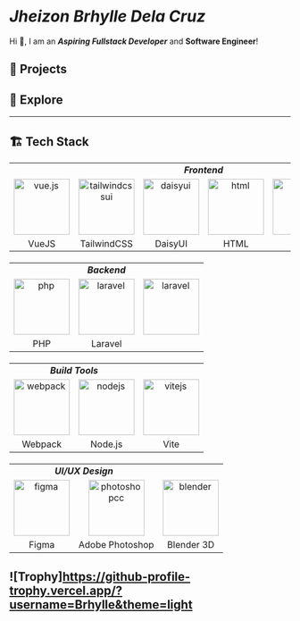 # _Jheizon Brhylle Dela Cruz_

Hi 👋, I am an _**Aspiring Fullstack Developer**_ and **Software Engineer**!

## 🔭 Projects

## 🌱 Explore

---

## 🏗️ Tech Stack
<!-- Frontend --> 
<table style="width: 100%; margin-bottom: 20px;">
   <tr>
      <td colspan="6" style="text-align: center;"><b><i>Frontend</i></b></td>
   </tr>
   <tr>
      <td style="text-align: center; vertical-align: middle;"> <img src="https://vuejs.org/images/logo.png" width="100" alt="vue.js"> </td>
      <td style="text-align: center; vertical-align: middle;"> <img src="https://mwop.net/images/tailwindcss.svg" width="100" alt="tailwindcssui"> </td>
      <td style="text-align: center; vertical-align: middle;"> <img src="https://avatars.githubusercontent.com/u/76870092?s=200&v=4" width="100" alt="daisyui"> </td>
      <td style="text-align: center; vertical-align: middle;"> <img src="https://upload.wikimedia.org/wikipedia/commons/thumb/3/38/HTML5_Badge.svg/1024px-HTML5_Badge.svg.png" width="100" alt="html"> </td>
      <td style="text-align: center; vertical-align: middle;"> <img src="https://upload.wikimedia.org/wikipedia/commons/thumb/6/62/CSS3_logo.svg/1024px-CSS3_logo.svg.png" width="100" alt="css"> </td>
      <td style="text-align: center; vertical-align: middle;"> <img src="https://bc.team/wp-content/uploads/2019/06/Javascript.png" width="100" alt="js"> </td>
   </tr>
   <tr>
      <td style="text-align: center; vertical-align: middle;">VueJS</td>
      <td style="text-align: center; vertical-align: middle;">TailwindCSS</td>
      <td style="text-align: center; vertical-align: middle;">DaisyUI</td>
      <td style="text-align: center; vertical-align: middle;">HTML</td>
      <td style="text-align: center; vertical-align: middle;">CSS</td>
      <td style="text-align: center; vertical-align: middle;">Javascript</td>
   </tr>
   <tr>

   </tr>
</table>
<!-- Backend --> 
<table style="width: 100%; margin-bottom: 20px;">
   <tr>
      <td colspan="3" style="text-align: center;"><b><i>Backend</i></b></td>
   </tr>
   <tr>
      <td style="text-align: center; vertical-align: middle;"> <img src="https://upload.wikimedia.org/wikipedia/commons/thumb/2/27/PHP-logo.svg/2560px-PHP-logo.svg.png" width="100" alt="php"> </td>
      <td style="text-align: center; vertical-align: middle;"> <img src="https://upload.wikimedia.org/wikipedia/commons/9/9a/Laravel.svg" width="100" alt="laravel"> </td>
      <td style="text-align: center; vertical-align: middle;"> <img src="https://upload.wikimedia.org/wikipedia/commons/thumb/0/0a/MySQL_textlogo.svg/2560px-MySQL_textlogo.svg.png" width="100" alt="laravel"> </td>
   
   </tr>
   <tr>
      <td style="text-align: center; vertical-align: middle;">PHP</td>
      <td style="text-align: center; vertical-align: middle;">Laravel</td>
   </tr>
</table>
<!-- Build Tools --> 
<table style="width: 100%; margin-bottom: 20px;">
   <tr>
      <td colspan="2" style="text-align: center;"><b><i>Build Tools</i></b></td>
   </tr>
   <tr>
      <td style="text-align: center; vertical-align: middle;"> <img src="https://upload.wikimedia.org/wikipedia/commons/thumb/9/94/Webpack.svg/1920px-Webpack.svg.png" width="100" alt="webpack"> </td>
      <td style="text-align: center; vertical-align: middle;"> <img src="https://upload.wikimedia.org/wikipedia/commons/d/d9/Node.js_logo.svg" width="100" alt="nodejs"> </td>
      <td style="text-align: center; vertical-align: middle;"><img src="https://upload.wikimedia.org/wikipedia/commons/thumb/f/f1/Vitejs-logo.svg/2078px-Vitejs-logo.svg.png" width="100" alt="vitejs"></td>
   </tr>
   <tr>
      <td style="text-align: center; vertical-align: middle;">Webpack</td>
      <td style="text-align: center; vertical-align: middle;">Node.js</td>
      <td style="text-align: center; vertical-align: middle;">Vite</td>
   </tr>
</table>
<!-- UI/UX Design --> 
<table style="width: 100%; margin-bottom: 20px;">
   <tr>
      <td colspan="2" style="text-align: center;"><b><i>UI/UX Design</i></b></td>
   </tr>
   <tr>
      <td style="text-align: center; vertical-align: middle;"> <img src="https://upload.wikimedia.org/wikipedia/commons/3/33/Figma-logo.svg" width="100" alt="figma"> </td>
      <td style="text-align: center; vertical-align: middle;"><img src="https://upload.wikimedia.org/wikipedia/commons/thumb/a/af/Adobe_Photoshop_CC_icon.svg/2101px-Adobe_Photoshop_CC_icon.svg.png" width="100" alt="photoshopcc"></td>
      <td style="text-align: center; vertical-align: middle;"><img src="https://upload.wikimedia.org/wikipedia/commons/0/0c/Blender_logo_no_text.svg" width="100" alt="blender"></td>
   </tr>
   <tr>
      <td style="text-align: center; vertical-align: middle;">Figma</td>
     <td style="text-align: center; vertical-align: middle;">Adobe Photoshop</td>
     <td style="text-align: center; vertical-align: middle;">Blender 3D</td>
   </tr>
</table>

![Trophy]https://github-profile-trophy.vercel.app/?username=Brhylle&theme=light
---

